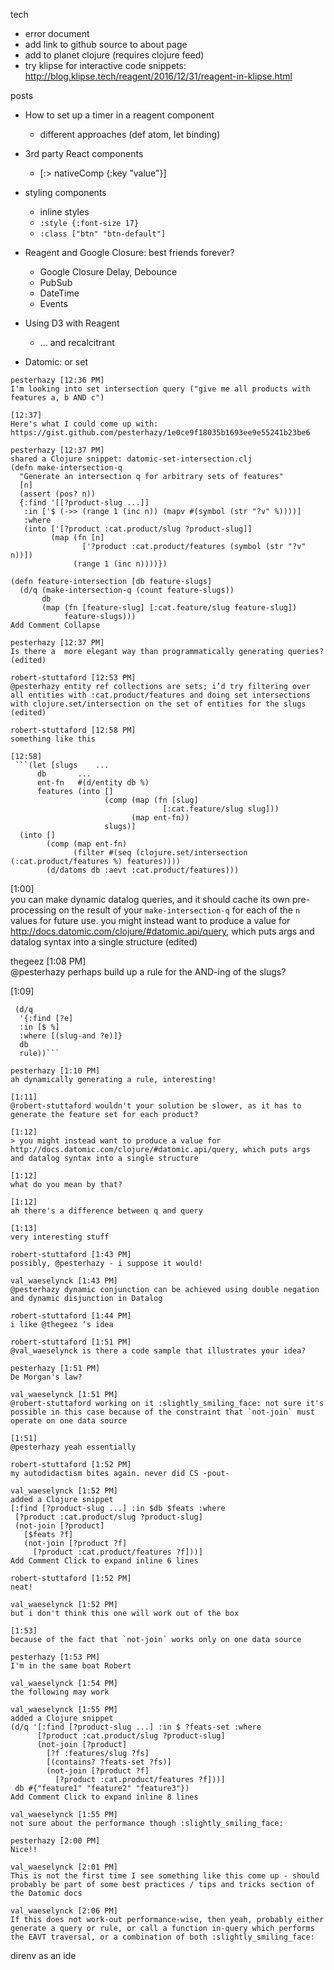 tech

- error document
- add link to github source to about page
- add to planet clojure (requires clojure feed)
- try klipse for interactive code snippets: http://blog.klipse.tech/reagent/2016/12/31/reagent-in-klipse.html

posts

- How to set up a timer in a reagent component
  - different approaches (def atom, let binding)

- 3rd party React components
  - [:> nativeComp {:key "value"}]

- styling components
  - inline styles
  - `:style {:font-size 17}`
  - `:class ["btn" "btn-default"]`

- Reagent and Google Closure: best friends forever?
  - Google Closure Delay, Debounce
  - PubSub
  - DateTime
  - Events

- Using D3 with Reagent
  - ... and recalcitrant

- Datomic: or set
```
pesterhazy [12:36 PM]  
I'm looking into set intersection query ("give me all products with features a, b AND c")

[12:37]  
Here's what I could come up with: https://gist.github.com/pesterhazy/1e0ce9f18035b1693ee9e55241b23be6

pesterhazy [12:37 PM]  
shared a Clojure snippet: datomic-set-intersection.clj 
(defn make-intersection-q
  "Generate an intersection q for arbitrary sets of features"
  [n]
  (assert (pos? n))
  {:find '[[?product-slug ...]]
   :in ['$ (->> (range 1 (inc n)) (mapv #(symbol (str "?v" %))))]
   :where
   (into ['[?product :cat.product/slug ?product-slug]]
         (map (fn [n]
                ['?product :cat.product/features (symbol (str "?v" n))])
              (range 1 (inc n))))})
​
(defn feature-intersection [db feature-slugs]
  (d/q (make-intersection-q (count feature-slugs))
       db
       (map (fn [feature-slug] [:cat.feature/slug feature-slug])
            feature-slugs)))
Add Comment Collapse

pesterhazy [12:37 PM]  
Is there a  more elegant way than programmatically generating queries? (edited)

robert-stuttaford [12:53 PM]  
@pesterhazy entity ref collections are sets; i’d try filtering over all entities with :cat.product/features and doing set intersections with clojure.set/intersection on the set of entities for the slugs (edited)

robert-stuttaford [12:58 PM]  
something like this

[12:58]  
 ```(let [slugs    ...
      db       ...
      ent-fn   #(d/entity db %)
      features (into []
                     (comp (map (fn [slug]
                                  [:cat.feature/slug slug]))
                           (map ent-fn))
                     slugs)]
  (into []
        (comp (map ent-fn)
              (filter #(seq (clojure.set/intersection (:cat.product/features %) features))))
        (d/datoms db :aevt :cat.product/features)))
```

[1:00]  
you can make dynamic datalog queries, and it should cache its own pre-processing on the result of your `make-intersection-q` for each of the `n` values for future use. you might instead want to produce a value for http://docs.datomic.com/clojure/#datomic.api/query, which puts args and datalog syntax into a single structure (edited)

thegeez [1:08 PM]  
@pesterhazy perhaps build up a rule for the AND-ing of the slugs?

[1:09]  
 ```(let [rule [(into '[(slug-and [?e])] (map #(vector '?e :cat.feature/slug %) feature-slugs))]]
  (d/q
   '{:find [?e]
   :in [$ %]
   :where [(slug-and ?e)]}
   db
   rule))```

pesterhazy [1:10 PM]  
ah dynamically generating a rule, interesting!

[1:11]  
@robert-stuttaford wouldn't your solution be slower, as it has to generate the feature set for each product?

[1:12]  
> you might instead want to produce a value for http://docs.datomic.com/clojure/#datomic.api/query, which puts args and datalog syntax into a single structure

[1:12]  
what do you mean by that?

[1:12]  
ah there's a difference between q and query

[1:13]  
very interesting stuff

robert-stuttaford [1:43 PM]  
possibly, @pesterhazy - i suppose it would!

val_waeselynck [1:43 PM]  
@pesterhazy dynamic conjunction can be achieved using double negation and dynamic disjunction in Datalog

robert-stuttaford [1:44 PM]  
i like @thegeez ‘s idea

robert-stuttaford [1:51 PM]  
@val_waeselynck is there a code sample that illustrates your idea?

pesterhazy [1:51 PM]  
De Morgan's law?

val_waeselynck [1:51 PM]  
@robert-stuttaford working on it :slightly_smiling_face: not sure it's possible in this case because of the constraint that `not-join` must operate on one data source

[1:51]  
@pesterhazy yeah essentially

robert-stuttaford [1:52 PM]  
my autodidactism bites again. never did CS -pout-

val_waeselynck [1:52 PM]  
added a Clojure snippet 
[:find [?product-slug ...] :in $db $feats :where
  [?product :cat.product/slug ?product-slug]
  (not-join [?product]
    [$feats ?f]
    (not-join [?product ?f]
      [?product :cat.product/features ?f]))]
Add Comment Click to expand inline 6 lines

robert-stuttaford [1:52 PM]  
neat!

val_waeselynck [1:52 PM]  
but i don't think this one will work out of the box

[1:53]  
because of the fact that `not-join` works only on one data source

pesterhazy [1:53 PM]  
I'm in the same boat Robert

val_waeselynck [1:54 PM]  
the following may work

val_waeselynck [1:55 PM]  
added a Clojure snippet 
(d/q '[:find [?product-slug ...] :in $ ?feats-set :where
       [?product :cat.product/slug ?product-slug]
       (not-join [?product]
         [?f :features/slug ?fs]
         [(contains? ?feats-set ?fs)]
         (not-join [?product ?f]
           [?product :cat.product/features ?f]))]
  db #{"feature1" "feature2" "feature3"})
Add Comment Click to expand inline 8 lines

val_waeselynck [1:55 PM]  
not sure about the performance though :slightly_smiling_face:

pesterhazy [2:00 PM]  
Nice!!

val_waeselynck [2:01 PM]  
This is not the first time I see something like this come up - should probably be part of some best practices / tips and tricks section of the Datomic docs

val_waeselynck [2:06 PM]  
If this does not work-out performance-wise, then yeah, probably either generate a query or rule, or call a function in-query which performs the EAVT traversal, or a combination of both :slightly_smiling_face:
```

direnv as an ide
